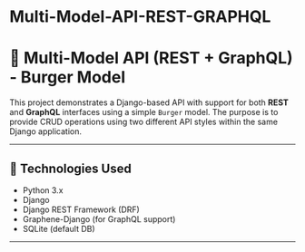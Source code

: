 ﻿# Multi-Model-API-REST-GRAPHQL

# 🍔 Multi-Model API (REST + GraphQL) - Burger Model

This project demonstrates a Django-based API with support for both **REST** and **GraphQL** interfaces using a simple `Burger` model. The purpose is to provide CRUD operations using two different API styles within the same Django application.

---

## 🔧 Technologies Used

- Python 3.x
- Django
- Django REST Framework (DRF)
- Graphene-Django (for GraphQL support)
- SQLite (default DB)

---
